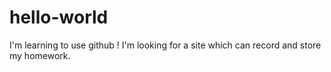 # hello-world
I'm learning to use github !
I'm looking for a site which can record and store my homework.
